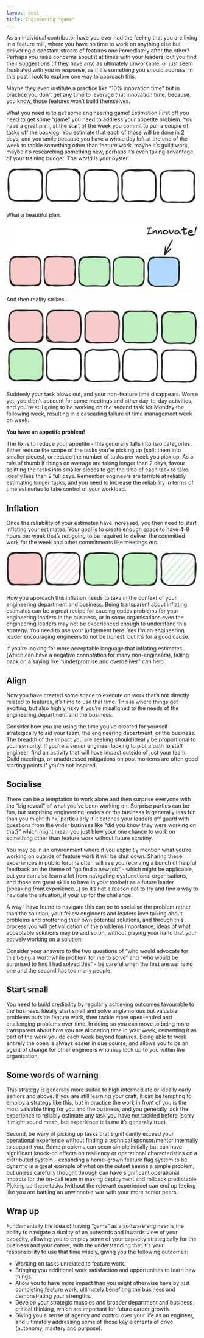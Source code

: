 ```yaml
---
layout: post
title: Engineering "game"
---
```


As an individual contributor have you ever had the feeling that you are living in a feature mill, where you have no time to work on anything else but delivering a constant stream of features one immediately after the other?  Perhaps you raise concerns about it at times with your leaders, but you find their suggestions (if they have any) as ultimately unworkable, or just seem frustrated with you in response, as if it’s something you should address. In this post I look to explore one way to approach this.

Maybe they even institute a practice like “10% innovation time” but in practice you don’t get any time to leverage that innovation time, because, you know, those features won’t build themselves.

What you need is to get some engineering game!
Estimation
First off you need to get some “game” you need to address your appetite problem.  You have a great plan, at the start of the week you commit to pull a couple of tasks off the backlog.  You estimate that each of those will be done in 2 days, and you smile because you have a whole day left at the end of the week to tackle something other than feature work, maybe it’s guild work, maybe it’s researching something new, perhaps it’s even taking advantage of your training budget.  The world is your oyster.

![First week before allocations](../images/week_no_allocations.png)

What a beautiful plan.

![First week before allocations](../images/week_first_estimates.png)

And then reality strikes…

![First week before allocations](../images/week_after_overrun.png)

Suddenly your task blows out, and your non-feature time disappears. Worse yet, you didn’t account for some meetings and other day-to-day activities, and you're still going to be working on the second task for Monday the following week, resulting in a cascading failure of time management week on week.

**You have an appetite problem!**

The fix is to reduce your appetite - this generally falls into two categories.  Either reduce the scope of the tasks you’re picking up (split them into smaller pieces), or reduce the number of tasks per week you pick up.  As a rule of thumb if things on average are taking longer than 2 days, favour splitting the tasks into smaller pieces to get the time of each task to take ideally less than 2 full days.  Remember engineers are terrible at reliably estimating longer tasks, and you need to increase the reliability in terms of time estimates to take control of your workload.

## Inflation

Once the reliability of your estimates have increased, you then need to start inflating your estimates.  Your goal is to create enough space to have 4-8 hours per week that’s not going to be required to deliver the committed work for the week and other commitments like meetings etc.

![First week after reducing appetite and inflating estimates](../images/week_after_inflation.png)


How you approach this inflation needs to take in the context of your engineering department and business. Being transparent about inflating estimates can be a great recipe for causing optics problems for your engineering leaders in the business, or in some organisations even the engineering leaders may not be experienced enough to understand this strategy. You need to use your judgement here.  Yes I’m an engineering leader encouraging engineers to not be honest, but it’s for a good cause.

If you’re looking for more acceptable language that inflating estimates (which can have a negative connotation for many non-engineers), falling back on a saying like “underpromise and overdeliver” can help.

## Align

Now you have created some space to execute on work that’s not directly related to features, it’s time to use that time.  This is where things get exciting, but also highly risky if you’re misaligned to the needs of the engineering department and the business.

Consider how you are using the time you’ve created for yourself strategically to aid your team, the engineering department, or the business.  The breadth of the impact you are seeking should ideally be proportional to your seniority.  If you’re a senior engineer looking to plot a path to staff engineer, find an activity that will have impact outside of just your team.   Guild meetings, or unaddressed mitigations on post mortems are often good starting points if you’re not inspired.

## Socialise

There can be a temptation to work alone and then surprise everyone with the “big reveal” of what you’ve been working on.  Surprise parties can be fun, but surprising engineering leaders or the business is generally less fun than you might think, particularly if it catches your leaders off guard with questions from the wider business like “did you know they were working on that?” which might mean you just blew your one chance to work on something other than feature work without future scrutiny.

You may be in an environment where if you explicitly mention what you’re working on outside of feature work it will be shut down. Sharing these experiences in public forums often will see you receiving a bunch of helpful feedback on the theme of “go find a new job” - which might be applicable, but you can also learn a lot from navigating dysfunctional organisations, and those are great skills to have in your toolbelt as a future leader (speaking from experience…) so it’s not a reason not to try and find a way to navigate the situation, if your up for the challenge.

A way I have found to navigate this can be to socialise the problem rather than the solution, your fellow engineers and leaders love talking about problems and proffering their own potential solutions, and through this process you will get validation of the problems importance, ideas of what acceptable solutions may be and so on, without playing your hand that your actively working on a solution.

Consider your answers to the two questions of “who would advocate for this being a worthwhile problem for me to solve” and “who would be surprised to find I had solved this” - be careful when the first answer is no one and the second has too many people.

## Start small

You need to build credibility by regularly achieving outcomes favourable to the business.  Ideally start small and solve unglamorous but valuable problems outside feature work, then tackle more open-ended and challenging problems over time.  In doing so you can move to being more transparent about how you are allocating time in your week, cementing it as part of the work you do each week beyond features.  Being able to work entirely the open is always easier in due course, and allows you to be an agent of change for other engineers who may look up to you within the organisation.

## Some words of warning

This strategy is generally more suited to high intermediate or ideally early seniors and above.  If you are still learning your craft, it can be tempting to employ a strategy like this, but in practice the work in front of you is the most valuable thing for you and the business, and you generally lack the experience to reliably estimate any task you have not tackled before (sorry it might sound mean, but experience tells me it’s generally true).

Second, be wary of picking up tasks that significantly exceed your operational experience without finding a technical sponsor/mentor internally to support you.  Some problems can seem simple initially but can have significant knock-on effects on resiliency or operational characteristics on a distributed system - expanding a home-grown feature flag system to be dynamic is a great example of what on the outset seems a simple problem, but unless carefully thought through can have significant operational impacts for the on-call team in making deployment and rollback predictable. Picking up these tasks (without the relevant experience) can end up feeling like you are battling an unwinnable war with your more senior peers.

## Wrap up

Fundamentally the idea of having “game” as a software engineer is the ability to navigate a duality of an outwards and inwards view of your capacity, allowing you to employ some of your capacity strategically for the business and your career, with the understanding that it's your responsibility to use that time wisely, giving you the following outcomes:

- Working on tasks unrelated to feature work.
- Bringing you additional work satisfaction and opportunities to learn new things.
- Allow you to have more impact than you might otherwise have by just completing feature work, ultimately benefiting the business and demonstrating your strengths.
- Develop your strategic muscles and broader department and business critical thinking, which are important for future career growth.
- Giving you a sense of agency and control over your life as an engineer, and ultimately addressing some of those key elements of drive (autonomy, mastery and purpose).